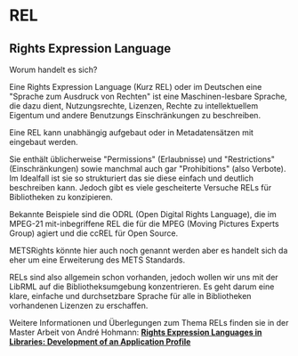 # REL
## Rights Expression Language

Worum handelt es sich?

Eine Rights Expression Language (Kurz REL) oder im Deutschen eine "Sprache zum Ausdruck von Rechten" ist eine Maschinen-lesbare Sprache, die dazu dient, Nutzungsrechte, Lizenzen, Rechte zu intellektuellem Eigentum und andere Benutzungs Einschränkungen zu beschreiben.

Eine REL kann unabhängig aufgebaut oder in Metadatensätzen mit eingebaut werden.

Sie enthält üblicherweise "Permissions" (Erlaubnisse) und "Restrictions" (Einschränkungen) sowie manchmal auch gar "Prohibitions" (also Verbote). Im Idealfall ist sie so strukturiert das sie diese einfach und deutlich beschreiben kann. Jedoch gibt es viele gescheiterte Versuche RELs für Bibliotheken zu konzipieren.

Bekannte Beispiele sind die ODRL (Open Digital Rights Language), die im MPEG-21 mit-inbegriffene REL die für die MPEG (Moving Pictures Experts Group) agiert und die ccREL für Open Source.

METSRights könnte hier auch noch genannt werden aber es handelt sich da eher um eine Erweiterung des METS Standards.

RELs sind also allgemein schon vorhanden, jedoch wollen wir uns mit der LibRML auf die Bibliotheksumgebung konzentrieren. Es geht darum eine klare, einfache und durchsetzbare Sprache für alle in Bibliotheken vorhandenen Lizenzen zu erschaffen.

Weitere Informationen und Überlegungen zum Thema RELs finden sie in der Master Arbeit von André Hohmann:
**[Rights Expression Languages in Libraries: Development of an Application Profile](http://hb.diva-portal.org/smash/record.jsf?pid=diva2%3A970467&dswid=-8153)**